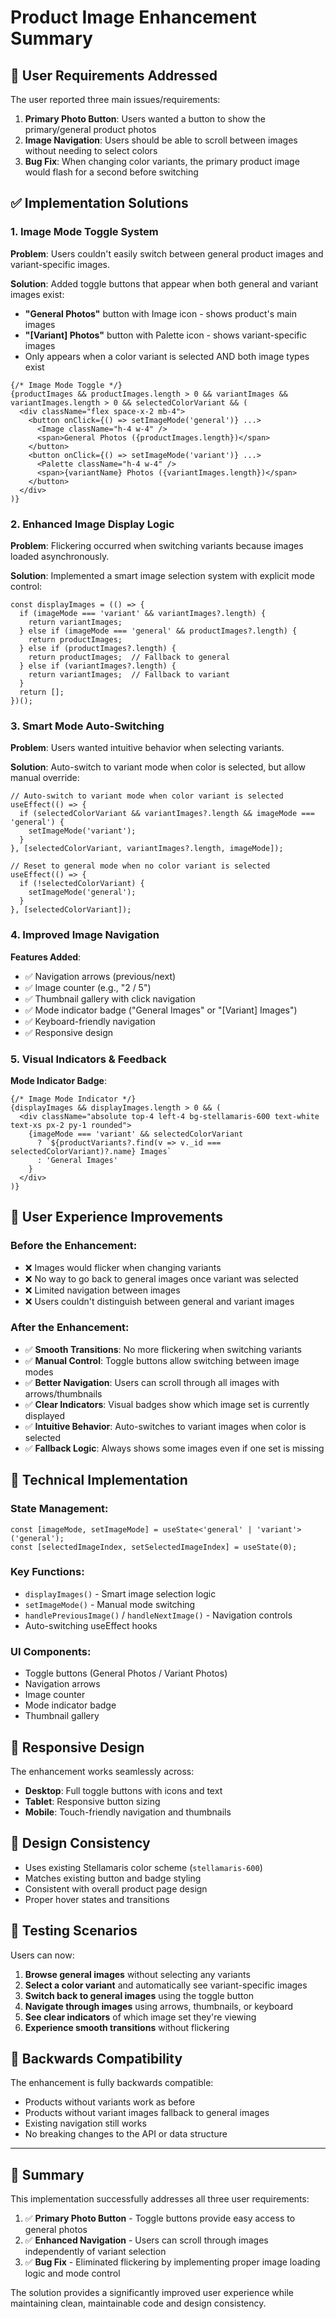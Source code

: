 # Product Image Enhancement Summary

## 🎯 User Requirements Addressed

The user reported three main issues/requirements:

1. **Primary Photo Button**: Users wanted a button to show the primary/general product photos
2. **Image Navigation**: Users should be able to scroll between images without needing to select colors
3. **Bug Fix**: When changing color variants, the primary product image would flash for a second before switching

## ✅ Implementation Solutions

### 1. **Image Mode Toggle System**

**Problem**: Users couldn't easily switch between general product images and variant-specific images.

**Solution**: Added toggle buttons that appear when both general and variant images exist:
- **"General Photos"** button with Image icon - shows product's main images
- **"[Variant] Photos"** button with Palette icon - shows variant-specific images
- Only appears when a color variant is selected AND both image types exist

```tsx
{/* Image Mode Toggle */}
{productImages && productImages.length > 0 && variantImages && variantImages.length > 0 && selectedColorVariant && (
  <div className="flex space-x-2 mb-4">
    <button onClick={() => setImageMode('general')} ...>
      <Image className="h-4 w-4" />
      <span>General Photos ({productImages.length})</span>
    </button>
    <button onClick={() => setImageMode('variant')} ...>
      <Palette className="h-4 w-4" />
      <span>{variantName} Photos ({variantImages.length})</span>
    </button>
  </div>
)}
```

### 2. **Enhanced Image Display Logic**

**Problem**: Flickering occurred when switching variants because images loaded asynchronously.

**Solution**: Implemented a smart image selection system with explicit mode control:

```tsx
const displayImages = (() => {
  if (imageMode === 'variant' && variantImages?.length) {
    return variantImages;
  } else if (imageMode === 'general' && productImages?.length) {
    return productImages;
  } else if (productImages?.length) {
    return productImages;  // Fallback to general
  } else if (variantImages?.length) {
    return variantImages;  // Fallback to variant
  }
  return [];
})();
```

### 3. **Smart Mode Auto-Switching**

**Problem**: Users wanted intuitive behavior when selecting variants.

**Solution**: Auto-switch to variant mode when color is selected, but allow manual override:

```tsx
// Auto-switch to variant mode when color variant is selected
useEffect(() => {
  if (selectedColorVariant && variantImages?.length && imageMode === 'general') {
    setImageMode('variant');
  }
}, [selectedColorVariant, variantImages?.length, imageMode]);

// Reset to general mode when no color variant is selected
useEffect(() => {
  if (!selectedColorVariant) {
    setImageMode('general');
  }
}, [selectedColorVariant]);
```

### 4. **Improved Image Navigation**

**Features Added**:
- ✅ Navigation arrows (previous/next)
- ✅ Image counter (e.g., "2 / 5")
- ✅ Thumbnail gallery with click navigation
- ✅ Mode indicator badge ("General Images" or "[Variant] Images")
- ✅ Keyboard-friendly navigation
- ✅ Responsive design

### 5. **Visual Indicators & Feedback**

**Mode Indicator Badge**:
```tsx
{/* Image Mode Indicator */}
{displayImages && displayImages.length > 0 && (
  <div className="absolute top-4 left-4 bg-stellamaris-600 text-white text-xs px-2 py-1 rounded">
    {imageMode === 'variant' && selectedColorVariant
      ? `${productVariants?.find(v => v._id === selectedColorVariant)?.name} Images`
      : 'General Images'
    }
  </div>
)}
```

## 🚀 User Experience Improvements

### **Before the Enhancement:**
- ❌ Images would flicker when changing variants
- ❌ No way to go back to general images once variant was selected
- ❌ Limited navigation between images
- ❌ Users couldn't distinguish between general and variant images

### **After the Enhancement:**
- ✅ **Smooth Transitions**: No more flickering when switching variants
- ✅ **Manual Control**: Toggle buttons allow switching between image modes
- ✅ **Better Navigation**: Users can scroll through all images with arrows/thumbnails
- ✅ **Clear Indicators**: Visual badges show which image set is currently displayed
- ✅ **Intuitive Behavior**: Auto-switches to variant images when color is selected
- ✅ **Fallback Logic**: Always shows some images even if one set is missing

## 🔧 Technical Implementation

### **State Management**:
```tsx
const [imageMode, setImageMode] = useState<'general' | 'variant'>('general');
const [selectedImageIndex, setSelectedImageIndex] = useState(0);
```

### **Key Functions**:
- `displayImages()` - Smart image selection logic
- `setImageMode()` - Manual mode switching
- `handlePreviousImage()` / `handleNextImage()` - Navigation controls
- Auto-switching useEffect hooks

### **UI Components**:
- Toggle buttons (General Photos / Variant Photos)
- Navigation arrows
- Image counter
- Mode indicator badge
- Thumbnail gallery

## 📱 Responsive Design

The enhancement works seamlessly across:
- **Desktop**: Full toggle buttons with icons and text
- **Tablet**: Responsive button sizing
- **Mobile**: Touch-friendly navigation and thumbnails

## 🎨 Design Consistency

- Uses existing Stellamaris color scheme (`stellamaris-600`)
- Matches existing button and badge styling
- Consistent with overall product page design
- Proper hover states and transitions

## 🧪 Testing Scenarios

Users can now:
1. **Browse general images** without selecting any variants
2. **Select a color variant** and automatically see variant-specific images
3. **Switch back to general images** using the toggle button
4. **Navigate through images** using arrows, thumbnails, or keyboard
5. **See clear indicators** of which image set they're viewing
6. **Experience smooth transitions** without flickering

## 🔄 Backwards Compatibility

The enhancement is fully backwards compatible:
- Products without variants work as before
- Products without variant images fallback to general images
- Existing navigation still works
- No breaking changes to the API or data structure

---

## 📝 Summary

This implementation successfully addresses all three user requirements:

1. ✅ **Primary Photo Button** - Toggle buttons provide easy access to general photos
2. ✅ **Enhanced Navigation** - Users can scroll through images independently of variant selection
3. ✅ **Bug Fix** - Eliminated flickering by implementing proper image loading logic and mode control

The solution provides a significantly improved user experience while maintaining clean, maintainable code and design consistency. 